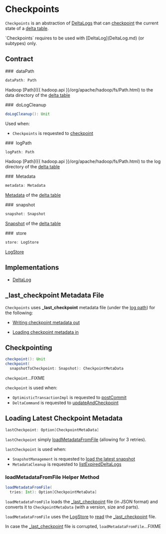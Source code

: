 # Checkpoints

`Checkpoints` is an abstraction of [DeltaLogs](#implementations) that can [checkpoint](#checkpoint) the current state of a [delta table](#self).

<span id="self">
`Checkpoints` requires to be used with [DeltaLog](DeltaLog.md) (or subtypes) only.

## Contract

### <span id="dataPath"> dataPath

```scala
dataPath: Path
```

Hadoop [Path]({{ hadoop.api }}/org/apache/hadoop/fs/Path.html) to the data directory of the [delta table](#self)

### <span id="doLogCleanup"> doLogCleanup

```scala
doLogCleanup(): Unit
```

Used when:

* `Checkpoints` is requested to [checkpoint](#checkpoint)

### <span id="logPath"> logPath

```scala
logPath: Path
```

Hadoop [Path]({{ hadoop.api }}/org/apache/hadoop/fs/Path.html) to the log directory of the [delta table](#self)

### <span id="metadata"> Metadata

```scala
metadata: Metadata
```

[Metadata](Metadata.md) of the [delta table](#self)

### <span id="snapshot"> snapshot

```scala
snapshot: Snapshot
```

[Snapshot](Snapshot.md) of the [delta table](#self)

### <span id="store"> store

```scala
store: LogStore
```

[LogStore](LogStore.md)

## Implementations

* [DeltaLog](DeltaLog.md)

## <span id="LAST_CHECKPOINT"><span id="_last_checkpoint"> _last_checkpoint Metadata File

`Checkpoints` uses **_last_checkpoint** metadata file (under the [log path](#logPath)) for the following:

* [Writing checkpoint metadata out](#checkpoint)

* [Loading checkpoint metadata in](#loadMetadataFromFile)

## <span id="checkpoint"> Checkpointing

```scala
checkpoint(): Unit
checkpoint(
  snapshotToCheckpoint: Snapshot): CheckpointMetaData
```

`checkpoint`...FIXME

`checkpoint` is used when:

* `OptimisticTransactionImpl` is requested to [postCommit](OptimisticTransactionImpl.md#postCommit)
* `DeltaCommand` is requested to [updateAndCheckpoint](commands/DeltaCommand.md#updateAndCheckpoint)

## <span id="lastCheckpoint"> Loading Latest Checkpoint Metadata

```scala
lastCheckpoint: Option[CheckpointMetaData]
```

`lastCheckpoint` simply [loadMetadataFromFile](#loadMetadataFromFile) (allowing for 3 retries).

`lastCheckpoint` is used when:

* `SnapshotManagement` is requested to [load the latest snapshot](SnapshotManagement.md#getSnapshotAtInit)
* `MetadataCleanup` is requested to [listExpiredDeltaLogs](MetadataCleanup.md#listExpiredDeltaLogs)

### <span id="loadMetadataFromFile"> loadMetadataFromFile Helper Method

```scala
loadMetadataFromFile(
  tries: Int): Option[CheckpointMetaData]
```

`loadMetadataFromFile` loads the [_last_checkpoint](LAST_CHECKPOINT) file (in JSON format) and converts it to `CheckpointMetaData` (with a version, size and parts).

`loadMetadataFromFile` uses the [LogStore](DeltaLog.md#store) to [read](#read) the [_last_checkpoint](LAST_CHECKPOINT) file.

In case the [_last_checkpoint](LAST_CHECKPOINT) file is corrupted, `loadMetadataFromFile`...FIXME
